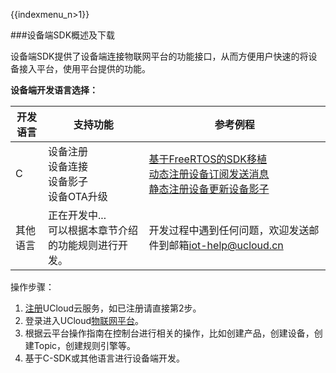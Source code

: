 {{indexmenu_n>1}}

###设备端SDK概述及下载

设备端SDK提供了设备端连接物联网平台的功能接口，从而方便用户快速的将设备接入平台，使用平台提供的功能。 

**设备端开发语言选择：**

开发语言 | 支持功能 | 参考例程
---|---|---
C | 设备注册<br>设备连接<br>设备影子<br>设备OTA升级 | [基于FreeRTOS的SDK移植]()<br>[动态注册设备订阅发送消息]()<br>[静态注册设备更新设备影子]()|  
其他语言| 正在开发中... <br>可以根据本章节介绍的功能规则进行开发。 |开发过程中遇到任何问题，欢迎发送邮件到邮箱[iot-help@ucloud.cn]()


操作步骤：
1. [注册](https://passport.ucloud.cn/#register)UCloud云服务，如已注册请直接第2步。
2. 登录进入UCloud[物联网平台](https://console.ucloud.cn/iot)。
3. 根据云平台操作指南在控制台进行相关的操作，比如创建产品，创建设备，创建Topic，创建规则引擎等。
4. 基于C-SDK或其他语言进行设备端开发。
